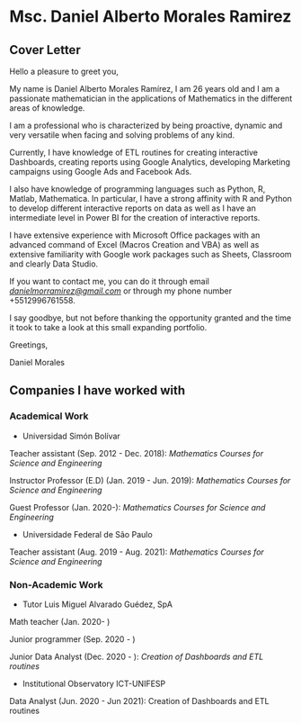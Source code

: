# Msc. Daniel Alberto Morales Ramirez

## Cover Letter

Hello a pleasure to greet you,

My name is Daniel Alberto Morales Ramírez, I am 26 years old and I am a passionate mathematician in the applications of Mathematics in the different areas of knowledge.

I am a professional who is characterized by being proactive, dynamic and very versatile when facing and solving problems of any kind.

Currently, I have knowledge of ETL routines for creating interactive Dashboards, creating reports using Google Analytics, developing Marketing campaigns using Google Ads and Facebook Ads.

I also have knowledge of programming languages such as Python, R, Matlab, Mathematica. In particular, I have a strong affinity with R and Python to develop different interactive reports on data as well as I have an intermediate level in Power BI for the creation of interactive reports.

I have extensive experience with Microsoft Office packages with an advanced command of Excel (Macros Creation and VBA) as well as extensive familiarity with Google work packages such as Sheets, Classroom and clearly Data Studio.

If you want to contact me, you can do it through email *danielmorramirez@gmail.com* or through my phone number +5512996761558.

I say goodbye, but not before thanking the opportunity granted and the time it took to take a look at this small expanding portfolio.

Greetings,

Daniel Morales

## Companies I have worked with

### Academical Work

- Universidad Simón Bolívar

Teacher assistant (Sep. 2012 - Dec. 2018): *Mathematics Courses for Science and Engineering*

Instructor Professor (E.D) (Jan. 2019 - Jun. 2019): *Mathematics Courses for Science and Engineering*  

Guest Professor (Jan. 2020-): *Mathematics Courses for Science and Engineering*

- Universidade Federal de São Paulo

Teacher assistant (Aug. 2019 - Aug. 2021): *Mathematics Courses for Science and Engineering*

### Non-Academic Work

- Tutor Luis Miguel Alvarado Guédez, SpA

Math teacher (Jan. 2020- )

Junior programmer (Sep. 2020 - )

Junior Data Analyst (Dec. 2020 - ): *Creation of Dashboards and ETL routines*


- Institutional Observatory ICT-UNIFESP

Data Analyst (Jun. 2020 - Jun 2021): Creation of Dashboards and ETL routines

